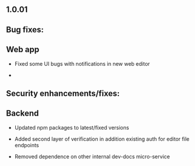 ## 1.0.01

## Bug fixes:

## Web app

* Fixed some UI bugs with notifications in new web editor

*

## Security enhancements/fixes:

## Backend

* Updated npm packages to latest/fixed versions

* Added second layer of verification in addition existing auth for editor file endpoints

* Removed dependence on other internal dev-docs micro-service

##
